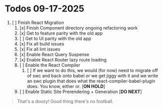 # Todos 09-17-2025

1. [ ] Finish React Migration
   1. [x] Finish Component directory ongoing refactoring work  
   2. [x] Get to feature parity with the old app
   3. [ ] Get to UI parity with the old app
   4. [x] Fix all build issues
   5. [x] Fix all lint issues
   6. [x] Enable React Query Suspense
   7. [x] Enable React Router lazy route loading
   8. [ ] Enable the React Compiler
      1. [ ] If we want to do this, we would (for now) need to migrate off of swc and back onto babel _or_ we get jiggy with it and we write an swc plugin that does what the react-compiler-babel-plugin does. You know, either or.  [**ON HOLD**]
   9. [ ] Enable Static Site Prerendering + Generation [**DO NEXT**]

> That's a doozy! Good thing there's no football.
